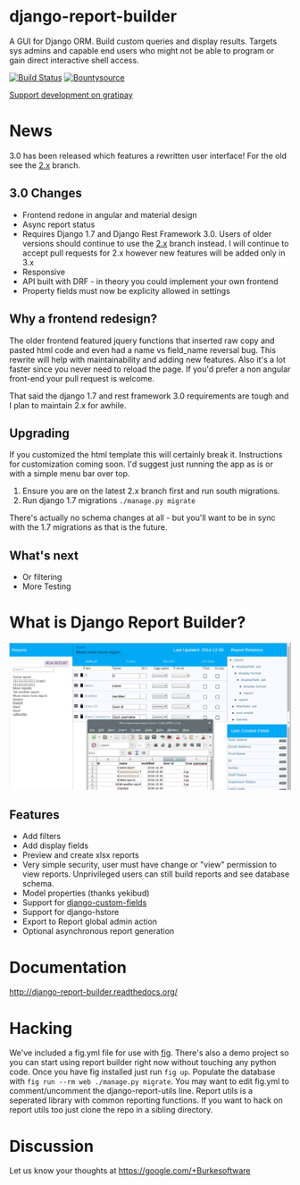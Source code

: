 django-report-builder
=====================

A GUI for Django ORM. Build custom queries and display results. 
Targets sys admins and capable end users who might not be able to program or gain direct interactive shell access.

[![Build Status](https://travis-ci.org/burke-software/django-report-builder.png?branch=master)](https://travis-ci.org/burke-software/django-report-builder) [![Bountysource](https://www.bountysource.com/badge/tracker?tracker_id=314767)](https://www.bountysource.com/trackers/314767-burke-software-django-report-builder?utm_source=314767&utm_medium=shield&utm_campaign=TRACKER_BADGE)

[Support development on gratipay](http://www.gratipay.com/bufke)

# News

3.0 has been released which features a rewritten user interface! 
For the old see the [2.x] branch.

## 3.0 Changes

- Frontend redone in angular and material design
- Async report status
- Requires Django 1.7 and Django Rest Framework 3.0. Users of older versions should continue to use the [2.x] branch instead. I will continue to accept pull requests for 2.x however new features will be added only in 3.x
- Responsive
- API built with DRF - in theory you could implement your own frontend
- Property fields must now be explicity allowed in settings
 
## Why a frontend redesign?

The older frontend featured jquery functions that inserted raw copy and pasted html code and even had a name vs field_name reversal bug. This rewrite will help with maintainability and adding new features. Also it's a lot faster since you never need to reload the page. If you'd prefer a non angular front-end your pull request is welcome.

That said the django 1.7 and rest framework 3.0 requirements are tough and I plan to maintain 2.x for awhile.

## Upgrading

If you customized the html template this will certainly break it. Instructions for customization coming soon. I'd suggest just running the app as is or with a simple menu bar over top.

1. Ensure you are on the latest 2.x branch first and run south migrations.
2. Run django 1.7 migrations `./manage.py migrate`
 
There's actually no schema changes at all - but you'll want to be in sync with the 1.7 migrations as that is the future.

## What's next

- Or filtering
- More Testing

# What is Django Report Builder?

![](docs/screenshots/reportbuilderscreen.png)

## Features

- Add filters
- Add display fields
- Preview and create xlsx reports
- Very simple security, user must have change or "view" permission to view 
reports. Unprivileged users can still build reports and see database schema.
- Model properties (thanks yekibud)
- Support for [django-custom-fields](https://github.com/burke-software/django-custom-field)
- Support for django-hstore
- Export to Report global admin action
- Optional asynchronous report generation

# Documentation

http://django-report-builder.readthedocs.org/

# Hacking

We've included a fig.yml file for use with [fig](http://fig.sh/). There's also a demo project so you can start using report builder right now without touching any python code.
Once you have fig installed just run `fig up`. Populate the database with `fig run --rm web ./manage.py migrate`. 
You may want to edit fig.yml to comment/uncomment the django-report-utils line. Report utils is a seperated library with common reporting functions. If you want to hack on report utils too just clone the repo in a sibling directory.

# Discussion

Let us know your thoughts at https://google.com/+Burkesoftware

[2.x]: https://github.com/burke-software/django-report-builder/tree/2.x
